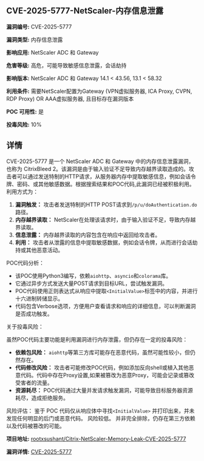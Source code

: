 ## CVE-2025-5777-NetScaler-内存信息泄露

**漏洞编号:** CVE-2025-5777

**漏洞类型:** 内存信息泄露

**影响应用:** NetScaler ADC 和 Gateway

**危害等级:** 高危，可能导致敏感信息泄露，会话劫持

**影响版本:** NetScaler ADC 和 Gateway 14.1 < 43.56, 13.1 < 58.32

**利用条件:** 需要NetScaler配置为Gateway (VPN虚拟服务器, ICA Proxy, CVPN, RDP Proxy) OR AAA虚拟服务器, 且目标存在漏洞版本

**POC 可用性:** 是

**投毒风险:** 10%

## 详情

CVE-2025-5777 是一个 NetScaler ADC 和 Gateway 中的内存信息泄露漏洞，也称为 CitrixBleed 2。该漏洞是由于输入验证不足导致内存越界读取造成的。攻击者可以通过发送特制的HTTP请求，从服务器内存中提取敏感信息，例如会话令牌、密码、或其他敏感数据。根据搜索结果和POC代码,此漏洞已经被积极利用。利用方式为：

1.  **漏洞触发：** 攻击者发送特制的HTTP POST请求到`/p/u/doAuthentication.do`路径。
2.  **内存越界读取：** NetScaler在处理该请求时，由于输入验证不足，导致内存越界读取。
3.  **信息泄露：**  内存越界读取的内容包含在响应中返回给攻击者。
4.  **利用：**  攻击者从泄露的信息中提取敏感数据，例如会话令牌，从而进行会话劫持或其他恶意活动。

POC代码分析：

*   该POC使用Python3编写，依赖`aiohttp`、`asyncio`和`colorama`库。
*   它通过异步方式发送大量POST请求到目标URL，尝试触发漏洞。
*   POC代码使用正则表达式从响应中提取`<InitialValue>`标签中的内容，并进行十六进制转储显示。
*   代码包含Verbose选项，方便用户查看请求和响应的详细信息，可以判断漏洞是否成功触发。

关于投毒风险：

虽然POC代码主要功能是利用漏洞进行内存泄露，但仍存在一定的投毒风险：

*   **依赖包风险：**  `aiohttp`等第三方库可能存在恶意代码，虽然可能性较小，但仍然存在。
*   **代码修改风险：**  攻击者可能修改POC代码，例如添加反向shell或植入其他恶意代码。代码中存在Proxy设置,如果被篡改为恶意Proxy，可能会记录或篡改受害者的流量。
*   **资源耗尽：**  POC代码通过大量并发请求触发漏洞，可能导致目标服务器资源耗尽，造成拒绝服务。

风险评估： 鉴于 POC 代码仅从响应体中寻找`<InitialValue>` 并打印出来，并未发现任何明显的后门或恶意代码。 风险较低。 并非完全排除，仍存在第三方依赖以及代码被篡改的可能。

**项目地址:** [rootxsushant/Citrix-NetScaler-Memory-Leak-CVE-2025-5777](https://github.com/rootxsushant/Citrix-NetScaler-Memory-Leak-CVE-2025-5777)

**漏洞详情:** [CVE-2025-5777](https://nvd.nist.gov/vuln/detail/CVE-2025-5777)